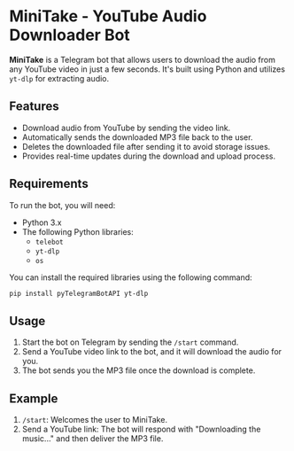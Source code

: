 
# MiniTake - YouTube Audio Downloader Bot

**MiniTake** is a Telegram bot that allows users to download the audio from any YouTube video in just a few seconds. It's built using Python and utilizes `yt-dlp` for extracting audio.

## Features

- Download audio from YouTube by sending the video link.
- Automatically sends the downloaded MP3 file back to the user.
- Deletes the downloaded file after sending it to avoid storage issues.
- Provides real-time updates during the download and upload process.

## Requirements

To run the bot, you will need:

- Python 3.x
- The following Python libraries:
  - `telebot`
  - `yt-dlp`
  - `os`

You can install the required libraries using the following command:

```bash
pip install pyTelegramBotAPI yt-dlp
```

## Usage

1. Start the bot on Telegram by sending the `/start` command.
2. Send a YouTube video link to the bot, and it will download the audio for you.
3. The bot sends you the MP3 file once the download is complete.

## Example

1. `/start`: Welcomes the user to MiniTake.
2. Send a YouTube link: The bot will respond with "Downloading the music..." and then deliver the MP3 file.
